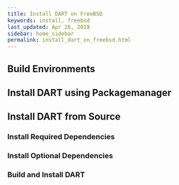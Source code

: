 ```yaml
---
title: Install DART on FreeBSD
keywords: install, freebsd
last_updated: Apr 26, 2019
sidebar: home_sidebar
permalink: install_dart_on_freebsd.html
---
```


## Build Environments

## Install DART using Packagemanager

## Install DART from Source

### Install Required Dependencies

### Install Optional Dependencies

### Build and Install DART
